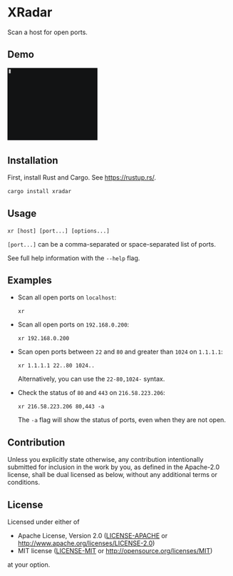 # XRadar

Scan a host for open ports.

## Demo

<a title="Click to view ASCII" href="https://asciinema.org/a/495524?autoplay=1">
  <img width=40% src="https://github.com/miraclx/xradar/raw/master/media/demo.gif" alt="ASCII Demo">
</a>

## Installation

First, install Rust and Cargo. See <https://rustup.rs/>.

```bash
cargo install xradar
```

## Usage

```text
xr [host] [port...] [options...]
```

`[port...]` can be a comma-separated or space-separated list of ports.

See full help information with the `--help` flag.

## Examples

- Scan all open ports on `localhost`:

  ```console
  xr
  ```

- Scan all open ports on `192.168.0.200`:
  
  ```console
  xr 192.168.0.200
  ```

- Scan open ports between `22` and `80` and greater than `1024` on `1.1.1.1`:
  
  ```console
  xr 1.1.1.1 22..80 1024..
  ```

  Alternatively, you can use the `22-80,1024-` syntax.

- Check the status of `80` and `443` on `216.58.223.206`:

  ```console
  xr 216.58.223.206 80,443 -a
  ```

  The `-a` flag will show the status of ports, even when they are not open.

## Contribution

Unless you explicitly state otherwise, any contribution intentionally submitted
for inclusion in the work by you, as defined in the Apache-2.0 license, shall be
dual licensed as below, without any additional terms or conditions.

## License

Licensed under either of

- Apache License, Version 2.0
   ([LICENSE-APACHE](LICENSE-APACHE) or <http://www.apache.org/licenses/LICENSE-2.0>)
- MIT license
   ([LICENSE-MIT](LICENSE-MIT) or <http://opensource.org/licenses/MIT>)

at your option.
